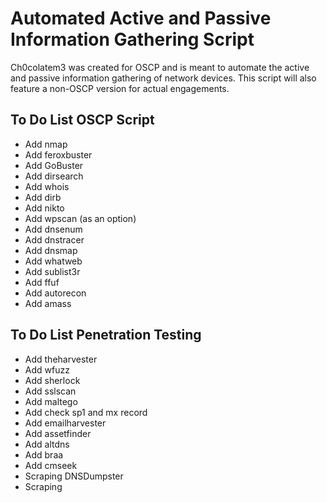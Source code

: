 # Automated Active and Passive Information Gathering Script

Ch0colatem3 was created for OSCP and is meant to automate the active and passive information gathering of network devices. This script will also feature a non-OSCP version for actual engagements.

## To Do List OSCP Script
- Add nmap
- Add feroxbuster
- Add GoBuster
- Add dirsearch
- Add whois
- Add dirb
- Add nikto
- Add wpscan (as an option)
- Add dnsenum
- Add dnstracer
- Add dnsmap
- Add whatweb
- Add sublist3r
- Add ffuf
- Add autorecon
- Add amass 


## To Do List Penetration Testing
- Add theharvester
- Add wfuzz
- Add sherlock
- Add sslscan
- Add maltego
- Add check sp1 and mx record
- Add emailharvester
- Add assetfinder 
- Add altdns
- Add braa
- Add cmseek
- Scraping DNSDumpster
- Scraping 
